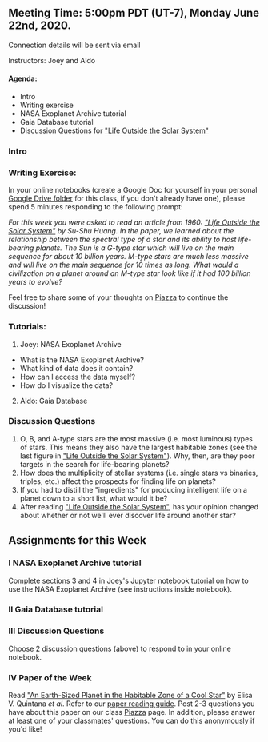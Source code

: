 ## Meeting Time: 5:00pm PDT (UT-7), Monday June 22nd, 2020.
Connection details will be sent via email

Instructors: Joey and Aldo

#### Agenda:
* Intro
* Writing exercise
* NASA Exoplanet Archive tutorial
* Gaia Database tutorial
* Discussion Questions for ["Life Outside the Solar System"](https://drive.google.com/file/d/1V9Aw3sex06C6Gtlo7yzfwpsQZ2VUP9BZ/view?usp=sharing)

### Intro

### Writing Exercise:
In your online notebooks (create a Google Doc for yourself in your personal [Google Drive folder](https://drive.google.com/drive/folders/1OvyqtCVJ9pP1dbwtozxFjz5VudCTxZdq?usp=sharing) for this class, if you don't already have one), please spend 5 minutes responding to the following prompt:

*For this week you were asked to read an article from 1960: ["Life Outside the Solar System"](https://drive.google.com/file/d/1V9Aw3sex06C6Gtlo7yzfwpsQZ2VUP9BZ/view?usp=sharing) by Su-Shu Huang. In the paper, we learned about the relationship between the spectral type of a star and its ability to host life-bearing planets. The Sun is a G-type star which will live on the main sequence for about 10 billion years. M-type stars are much less massive and will live on the main sequence for 10 times as long. What would a civilization on a planet around an M-type star look like if it had 100 billion years to evolve?*

Feel free to share some of your thoughts on [Piazza](https://piazza.com/intro_to_astro/summer2020/astr101/home) to continue the discussion!

### Tutorials:
1. Joey: NASA Exoplanet Archive
  - What is the NASA Exoplanet Archive?
  - What kind of data does it contain?
  - How can I access the data myself?
  - How do I visualize the data?

2. Aldo: Gaia Database

### Discussion Questions
1. O, B, and A-type stars are the most massive (i.e. most luminous) types of stars. This means they also have the largest habitable zones (see the last figure in ["Life Outside the Solar System"](https://drive.google.com/file/d/1V9Aw3sex06C6Gtlo7yzfwpsQZ2VUP9BZ/view?usp=sharing)). Why, then, are they poor targets in the search for life-bearing planets?
2. How does the multiplicity of stellar systems (i.e. single stars vs binaries, triples, etc.) affect the prospects for finding life on planets?
3. If you had to distill the "ingredients" for producing intelligent life on a planet down to a short list, what would it be?
4. After reading ["Life Outside the Solar System"](https://drive.google.com/file/d/1V9Aw3sex06C6Gtlo7yzfwpsQZ2VUP9BZ/view?usp=sharing), has your opinion changed about whether or not we'll ever discover life around another star?

## Assignments for this Week

### I NASA Exoplanet Archive tutorial
Complete sections 3 and 4 in Joey's Jupyter notebook tutorial on how to use the NASA Exoplanet Archive (see instructions inside notebook).

### II Gaia Database tutorial

### III Discussion Questions
Choose 2 discussion questions (above) to respond to in your online notebook.

### IV Paper of the Week
Read ["An Earth-Sized Planet in the Habitable Zone of a Cool Star"](https://drive.google.com/file/d/14CJ_VsCKg09JYu_hfp2icFW2ZIIJ_c4o/view?usp=sharing) by Elisa V. Quintana *et al*. Refer to our [paper reading guide](https://github.com/howardisaacson/Intro-to-Astro-2020/blob/master/Week1_Intro_unix_python/how_to_read_scientific_papers.md). Post 2-3 questions you have about this paper on our class [Piazza](https://piazza.com/intro_to_astro/summer2020/astr101/home) page. In addition, please answer at least one of your classmates' questions. You can do this anonymously if you'd like!
